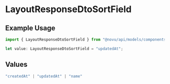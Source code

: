 # LayoutResponseDtoSortField

## Example Usage

```typescript
import { LayoutResponseDtoSortField } from "@novu/api/models/components";

let value: LayoutResponseDtoSortField = "updatedAt";
```

## Values

```typescript
"createdAt" | "updatedAt" | "name"
```